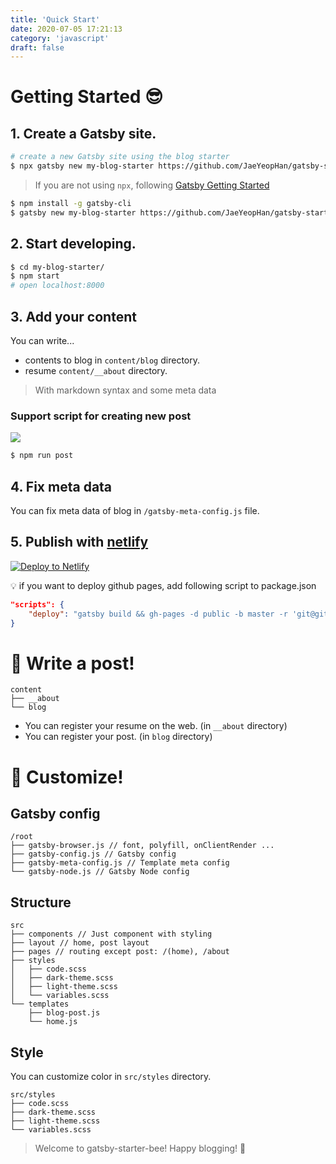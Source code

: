 ```yaml
---
title: 'Quick Start'
date: 2020-07-05 17:21:13
category: 'javascript'
draft: false
---
```


# Getting Started 😎

## 1. Create a Gatsby site.

```sh
# create a new Gatsby site using the blog starter
$ npx gatsby new my-blog-starter https://github.com/JaeYeopHan/gatsby-starter-bee
```

> If you are not using `npx`, following [Gatsby Getting Started](https://www.gatsbyjs.org/docs/quick-start)

```sh
$ npm install -g gatsby-cli
$ gatsby new my-blog-starter https://github.com/JaeYeopHan/gatsby-starter-bee
```

## 2. Start developing.

```sh
$ cd my-blog-starter/
$ npm start
# open localhost:8000
```

## 3. Add your content

You can write...

- contents to blog in `content/blog` directory.
- resume `content/__about` directory.

> With markdown syntax and some meta data

### Support script for creating new post

![](./images/cli-tool-example.gif)

```sh
$ npm run post
```

## 4. Fix meta data

You can fix meta data of blog in `/gatsby-meta-config.js` file.

## 5. Publish with [netlify](https://netlify.com)

[![Deploy to Netlify](https://www.netlify.com/img/deploy/button.svg)](https://app.netlify.com/start/deploy?repository=https://github.com/JaeYeopHab/gatsby-starter-bee)

:bulb: if you want to deploy github pages, add following script to package.json

```json
"scripts": {
    "deploy": "gatsby build && gh-pages -d public -b master -r 'git@github.com:${your github id}/${github page name}.github.io.git'"
}
```

# :memo: Write a post!

```
content
├── __about
└── blog
```

- You can register your resume on the web. (in `__about` directory)
- You can register your post. (in `blog` directory)

# 🧐 Customize!

## Gatsby config

```
/root
├── gatsby-browser.js // font, polyfill, onClientRender ...
├── gatsby-config.js // Gatsby config
├── gatsby-meta-config.js // Template meta config
└── gatsby-node.js // Gatsby Node config
```

## Structure

```
src
├── components // Just component with styling
├── layout // home, post layout
├── pages // routing except post: /(home), /about
├── styles
│   ├── code.scss
│   ├── dark-theme.scss
│   ├── light-theme.scss
│   └── variables.scss
└── templates
    ├── blog-post.js
    └── home.js
```

## Style

You can customize color in `src/styles` directory.

```
src/styles
├── code.scss
├── dark-theme.scss
├── light-theme.scss
└── variables.scss
```

> Welcome to gatsby-starter-bee!
> Happy blogging! 👻
